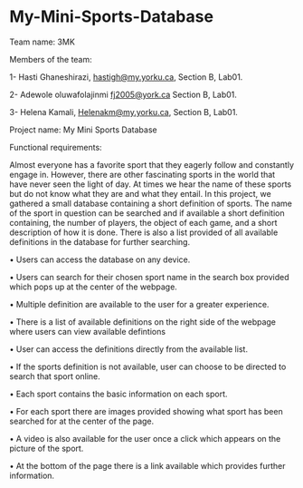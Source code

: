 # My-Mini-Sports-Database
Team name: 3MK

Members of the team:

1- Hasti Ghaneshirazi,    hastigh@my.yorku.ca, Section B, Lab01.

2- Adewole oluwafolajinmi fj2005@york.ca Section B, Lab01.

3- Helena Kamali, Helenakm@my.yorku.ca, Section B, Lab01.



Project name: My Mini Sports Database

Functional requirements:

Almost everyone has a favorite sport that they eagerly follow and constantly engage in. However, there are other fascinating sports in the world that have never seen the light of day. At times we hear the name of these sports but do not know what they are and what they entail. In this project, we gathered a small database containing a short definition of sports. The name of the sport in question can be searched and if available a short definition containing, the number of players, the object of each game, and a short description of how it is done. There is also a list provided of all available definitions in the database for further searching.

• Users can access the database on any device.

• Users can search for their chosen sport name in the search box provided which pops up at the center of the webpage.

• Multiple definition are available to the user for a greater experience. 

• There is a list of available definitions on the right side of the webpage where users can view available defintions

• User can access the definitions directly from the available list.

• If the sports definition is not available, user can choose to be directed to search that sport online.

• Each sport contains the basic information on each sport.

• For each sport there are images provided showing what sport has been searched for at the center of the page.

• A video is also available for the user once a click which appears on the picture of the sport.

• At the bottom of the page there is a link available which provides further information.
